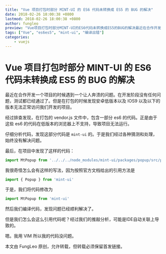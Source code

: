 ```yaml
---
title: "Vue 项目打包时部分 MINT-UI 的 ES6 代码未转换成 ES5 的 BUG 的解决"
date: 2018-02-26 18:00:38 +0800
lastmod: 2018-02-26 18:00:38 +0800
author: fungleo
preview: "Vue项目打包时部分MINT-UI的ES6代码未转换成ES5的BUG的解决最近在合作开发一个项目的时候遇到一个让人奔溃的问题。在开发阶段没有任何问题，测试都已经通过了。但是在打包的时候发现安卓低版本以及IOS9以及以下的版本无法正常访问我们开发的项目。经过排查发现，在打包的vendor.js文件中，包含一部分es6的代码。正是由于这些es6的代码在低版本的浏览器上不"
tags: ["Vue", "es6es5", "mint-ui", "编译出错"]
categories:
    - vuejs
---
```


# Vue 项目打包时部分 MINT-UI 的 ES6 代码未转换成 ES5 的 BUG 的解决

最近在合作开发一个项目的时候遇到一个让人奔溃的问题。在开发阶段没有任何问题，测试都已经通过了。但是在打包的时候发现安卓低版本以及 IOS9 以及以下的版本无法正常访问我们开发的项目。

经过排查发现，在打包的 vendor.js 文件中，包含一部分 es6 的代码。正是由于这些 es6 的代码在低版本的浏览器上不支持，导致项目无法运行。

仔细分析代码，发现这部分代码是 `mint-ui` 的。于是我们经过各种猜测和处理，始终没有解决问题。

最后，在项目中发现了这样的代码：

```js
import MtPopup from '../../../node_modules/mint-ui/packages/popup/src/popup.vue'
```

我很奇怪怎么会有这样的写法，因为按照官方文档给出的引用方法是

```js
import { Popup } from 'mint-ui'
```

于是，我们将代码修改为

```js
import MtPopup from 'mint-ui'
```

然后我们编译代码，发现问题已经顺利解决了。

但是我们怎么会这么引用代码呢？经过我们的推敲分析，可能是IDE自动关联上导致的。

嗯。我用 VIM 所以我的代码没问题。

本文由 FungLeo 原创，允许转载，但转载必须保留首发链接。


